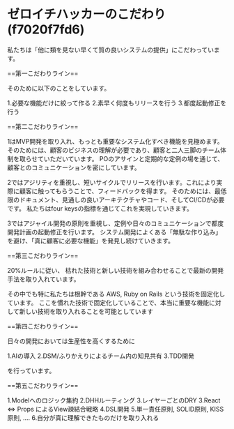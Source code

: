 # ゼロイチハッカーのこだわり(f7020f7fd6)

私たちは「他に類を見ない早くて質の良いシステムの提供」にこだわっています。

==第一こだわりライン==

そのために以下のことをしています。

1.必要な機能だけに絞って作る
2.素早く何度もリリースを行う
3.都度起動修正を行う

==第二こだわりライン==

1はMVP開発を取り入れ、もっとも重要なシステム化すべき機能を見極めます。
そのためには、顧客のビジネスの理解が必要であり、顧客と二人三脚のチーム体制を取らせていただいています。
POのアサインと定期的な定例の場を通じて、顧客とのコミュニケーションを密にしています。

2ではアジリティを重視し、短いサイクルでリリースを行います。これにより実際に顧客に触ってもらうことで、フィードバックを得ます。
そのためには、最低限のドキュメント、見通しの良いアーキテクチャやコード、そしてCI/CDが必要です。
私たちはfour keysの指標を通じてこれを実現していきます。

3ではアジャイル開発の原則を重視し、定例や日々のコミュニケーションで都度開発計画の起動修正を行います。
システム開発によくある「無駄な作り込み」を避け、「真に顧客に必要な機能」を発見し続けていきます。

==第三こだわりライン==

20%ルールに従い、
枯れた技術と新しい技術を組み合わせることで最新の開発手法を取り入れています。

その中でも特に私たちは根幹である AWS, Ruby on Rails という技術を固定化しています。
ここを慣れた技術で固定化していることで、本当に重要な機能に対して新しい技術を取り入れることを可能としています

==第四こだわりライン==

日々の開発においては生産性を高くするために

1.AIの導入
2.DSM/ふりかえりによるチーム内の知見共有
3.TDD開発

を行っています。

==第五こだわりライン==

1.Modelへのロジック集約
2.DHHルーティング
3.レイヤーごとのDRY
3.React <=> Props によるView疎結合戦略
4.DSL開発
5.単一責任原則, SOLID原則, KISS原則, ....
6.自分が真に理解できたものだけを取り入れる
